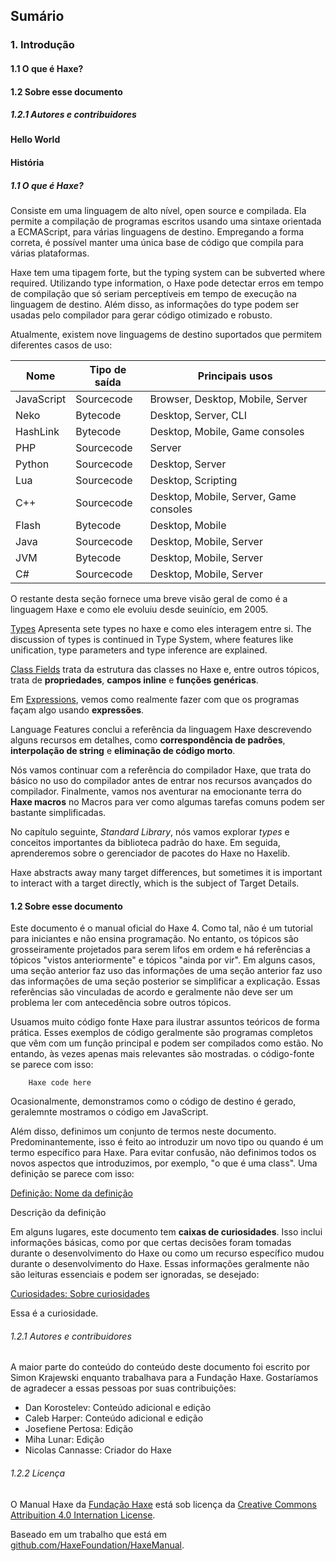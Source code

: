 ## Sumário

### 1. Introdução

#### 1.1 O que é Haxe?

#### 1.2 Sobre esse documento

##### 1.2.1 Autores e contribuidores

#### Hello World

#### História

##### 1.1 O que é Haxe?

Consiste em uma linguagem de alto nível, open source e compilada. Ela permite a compilação de programas escritos usando uma sintaxe orientada a ECMAScript, para várias linguagens de destino. Empregando a forma correta, é possível manter uma única base de código que compila para várias plataformas.

Haxe tem uma tipagem forte, but the typing system can be subverted where required. Utilizando type information, o Haxe pode detectar erros em tempo de compilação que só seriam perceptíveis em tempo de execução na linguagem de destino. Além disso, as informações do type podem ser usadas pelo compilador para gerar código otimizado e robusto.

Atualmente, existem nove linguagems de destino suportados que permitem diferentes casos de uso:

| Nome       | Tipo de saída | Principais usos                        |
| ---------- | ------------- | -------------------------------------- |
| JavaScript | Sourcecode    | Browser, Desktop, Mobile, Server       |
| Neko       | Bytecode      | Desktop, Server, CLI                   |
| HashLink   | Bytecode      | Desktop, Mobile, Game consoles         |
| PHP        | Sourcecode    | Server                                 |
| Python     | Sourcecode    | Desktop, Server                        |
| Lua        | Sourcecode    | Desktop, Scripting                     |
| C++        | Sourcecode    | Desktop, Mobile, Server, Game consoles |
| Flash      | Bytecode      | Desktop, Mobile                        |
| Java       | Sourcecode    | Desktop, Mobile, Server                |
| JVM        | Bytecode      | Desktop, Mobile, Server                |
| C#         | Sourcecode    | Desktop, Mobile, Server                |

O restante desta seção fornece uma breve visão geral de como é a linguagem Haxe e como ele evoluiu desde seuinício, em 2005.

[Types]() Apresenta sete types no haxe e como eles interagem entre si. The discussion of types is continued in Type System, where features like unification, type parameters and type inference are explained.

[Class Fields]() trata da estrutura das classes no Haxe e, entre outros tópicos, trata de **propriedades**, **campos inline** e **funções genéricas**.

Em [Expressions](), vemos como realmente fazer com que os programas façam algo usando **expressões**.

Language Features conclui a referência da linguagem Haxe descrevendo alguns recursos em detalhes, como **correspondência de padrões**, **interpolação de string** e **eliminação de código morto**.

Nós vamos continuar com a referência do compilador Haxe, que trata do básico no uso do compilador antes de entrar nos recursos avançados do compilador. Finalmente, vamos nos aventurar na emocionante terra do **Haxe macros** no Macros para ver como algumas tarefas comuns podem ser bastante simplificadas.

No capítulo seguinte, _Standard Library_, nós vamos explorar _types_ e conceitos importantes da biblioteca padrão do haxe. Em seguida, aprenderemos sobre o gerenciador de pacotes do Haxe no Haxelib.

Haxe abstracts away many target differences, but sometimes it is important to interact with a target directly, which is the subject of Target Details.

#### 1.2 Sobre esse documento

Este documento é o manual oficial do Haxe 4. Como tal, não é um tutorial para iniciantes e não ensina programação. No entanto, os tópicos são grosseiramente projetados para serem lifos em ordem e há referências a tópicos "vistos anteriormente" e tópicos "ainda por vir". Em alguns casos, uma seção anterior faz uso das informações de uma seção anterior faz uso das informações de uma seção posterior se simplificar a explicação. Essas referências são vinculadas de acordo e geralmente não deve ser um problema ler com antecedência sobre outros tópicos.

Usuamos muito código fonte Haxe para ilustrar assuntos teóricos de forma prática. Esses exemplos de código geralmente são programas completos que vêm com um função principal e podem ser compilados como estão. No entando, às vezes apenas mais relevantes são mostradas. o código-fonte se parece com isso:

```
    Haxe code here
```

Ocasionalmente, demonstramos como o código de destino é gerado, geralemnte mostramos o código em JavaScript.

Além disso, definimos um conjunto de termos neste documento. Predominantemente, isso é feito ao introduzir um novo tipo ou quando é um termo específico para Haxe. Para evitar confusão, não definimos todos os novos aspectos que introduzimos, por exemplo, "o que é uma class". Uma definição se parece com isso:

[Definição: Nome da definição]()

Descrição da definição

Em alguns lugares, este documento tem **caixas de curiosidades**. Isso inclui informações básicas, como por que certas decisões foram tomadas durante o desenvolvimento do Haxe ou como um recurso específico mudou durante o desenvolvimento do Haxe. Essas informações geralmente não são leituras essenciais e podem ser ignoradas, se desejado:

[Curiosidades: Sobre curiosidades]()

Essa é a curiosidade.

###### 1.2.1 Autores e contribuidores

A maior parte do conteúdo do conteúdo deste documento foi escrito por Simon Krajewski enquanto trabalhava para a Fundação Haxe. Gostaríamos de agradecer a essas pessoas por suas contribuições:

- Dan Korostelev: Conteúdo adicional e edição
- Caleb Harper: Conteúdo adicional e edição
- Josefiene Pertosa: Edição
- Miha Lunar: Edição
- Nicolas Cannasse: Criador do Haxe

###### 1.2.2 Licença

O Manual Haxe da [Fundação Haxe](https://haxe.org/foundation/) está sob licença da [Creative Commons Attribuition 4.0 Internation License](https://creativecommons.org/licenses/by/4.0/).

Baseado em um trabalho que está em [github.com/HaxeFoundation/HaxeManual](https://github.com/HaxeFoundation/HaxeManual).
